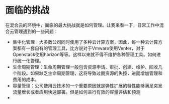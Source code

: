 # 面临的挑战
在混合云的环境中，面临的最大挑战就是如何管理。让我来看一下，日常工作中混合云管理遇到的一些问题：
* 集中化管理：大多数公司同时使用了多种云计算方案，因此，每一种云计算方案都有一套自有的管理工具，比方说对于Vmware使用Venter，对于Openstack使用horizon等等。这样以来就不得不维护各种管理工具。如何进行统一化管理。
* 生命周期管理：生命周期管理一般包含资源申请、审批、创建、维护、回收几个阶段。如果缺乏生命周期管理，这将导致过期资源的失控，进而增加管理和费用的成本。
* 容量管理：公司使用云技术的一个重要原因就是弹性扩展的特性能够满足突发流量增长或者应用快速部署。但是如何进行有效的容量评估和预测
* 
